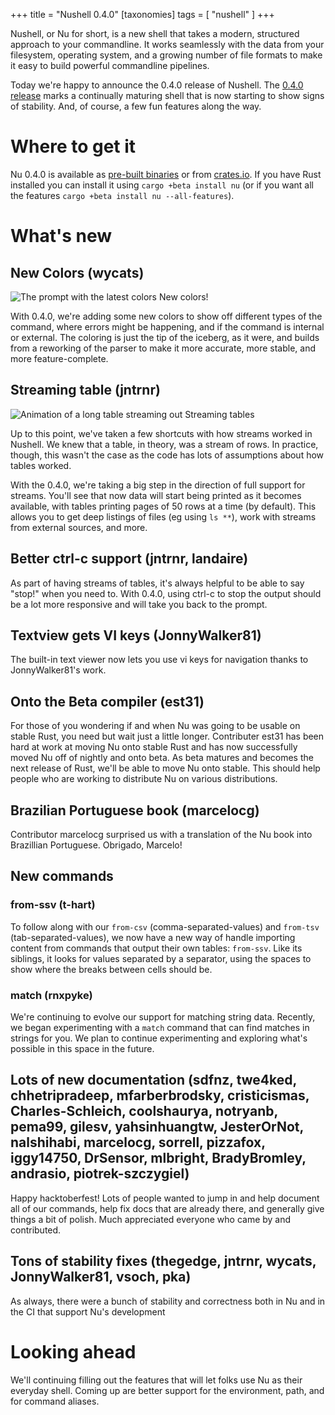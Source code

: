 +++
title = "Nushell 0.4.0"
[taxonomies]
tags = [ "nushell" ]
+++

Nushell, or Nu for short, is a new shell that takes a modern, structured approach to your commandline. It works seamlessly with the data from your filesystem, operating system, and a growing number of file formats to make it easy to build powerful commandline pipelines.

Today we're happy to announce the 0.4.0 release of Nushell.  The [0.4.0 release](https://github.com/nushell/nushell/releases/tag/0.4.0) marks a continually maturing shell that is now starting to show signs of stability.  And, of course, a few fun features along the way.

# Where to get it

Nu 0.4.0 is available as [pre-built binaries](https://github.com/nushell/nushell/releases/tag/0.4.0) or from [crates.io](https://crates.io/crates/nu). If you have Rust installed you can install it using `cargo +beta install nu` (or if you want all the features `cargo +beta install nu --all-features`).

# What's new

## New Colors (wycats)

![The prompt with the latest colors](https://jntrnr.com/images/0_4_0_new_colors.png)
New colors!

With 0.4.0, we're adding some new colors to show off different types of the command, where errors might be happening, and if the command is internal or external. The coloring is just the tip of the iceberg, as it were, and builds from a reworking of the parser to make it more accurate, more stable, and more feature-complete.

## Streaming table (jntrnr)

![Animation of a long table streaming out](https://jntrnr.com/images/0_4_0_streaming_table.gif)
Streaming tables

Up to this point, we've taken a few shortcuts with how streams worked in Nushell.  We knew that a table, in theory, was a stream of rows. In practice, though, this wasn't the case as the code has lots of assumptions about how tables worked.

With the 0.4.0, we're taking a big step in the direction of full support for streams.  You'll see that now data will start being printed as it becomes available, with tables printing pages of 50 rows at a time (by default).  This allows you to get deep listings of files (eg using `ls **`), work with streams from external sources, and more.

## Better ctrl-c support (jntrnr, landaire)

As part of having streams of tables, it's always helpful to be able to say "stop!" when you need to. With 0.4.0, using ctrl-c to stop the output should be a lot more responsive and will take you back to the prompt.

## Textview gets VI keys (JonnyWalker81)

The built-in text viewer now lets you use vi keys for navigation thanks to JonnyWalker81's work.

## Onto the Beta compiler (est31)

For those of you wondering if and when Nu was going to be usable on stable Rust, you need but wait just a little longer. Contributer est31 has been hard at work at moving Nu onto stable Rust and has now successfully moved Nu off of nightly and onto beta. As beta matures and becomes the next release of Rust, we'll be able to move Nu onto stable. This should help people who are working to distribute Nu on various distributions.

## Brazilian Portuguese book (marcelocg)

Contributor marcelocg surprised us with a translation of the Nu book into Brazillian Portuguese. Obrigado, Marcelo!

## New commands

### from-ssv (t-hart)

To follow along with our `from-csv` (comma-separated-values) and `from-tsv` (tab-separated-values), we now have a new way of handle importing content from commands that output their own tables: `from-ssv`.  Like its siblings, it looks for values separated by a separator, using the spaces to show where the breaks between cells should be.

### match (rnxpyke)

We're continuing to evolve our support for matching string data. Recently, we began experimenting with a `match` command that can find matches in strings for you. We plan to continue experimenting and exploring what's possible in this space in the future.

## Lots of new documentation (sdfnz, twe4ked, chhetripradeep, mfarberbrodsky, cristicismas, Charles-Schleich, coolshaurya, notryanb, pema99, gilesv, yahsinhuangtw, JesterOrNot, nalshihabi, marcelocg, sorrell, pizzafox, iggy14750, DrSensor, mlbright, BradyBromley, andrasio, piotrek-szczygiel)

Happy hacktoberfest!  Lots of people wanted to jump in and help document all of our commands, help fix docs that are already there, and generally give things a bit of polish. Much appreciated everyone who came by and contributed.

## Tons of stability fixes (thegedge, jntrnr, wycats, JonnyWalker81, vsoch, pka)

As always, there were a bunch of stability and correctness both in Nu and in the CI that support Nu's development

# Looking ahead

We'll continuing filling out the features that will let folks use Nu as their everyday shell. Coming up are better support for the environment, path, and for command aliases.